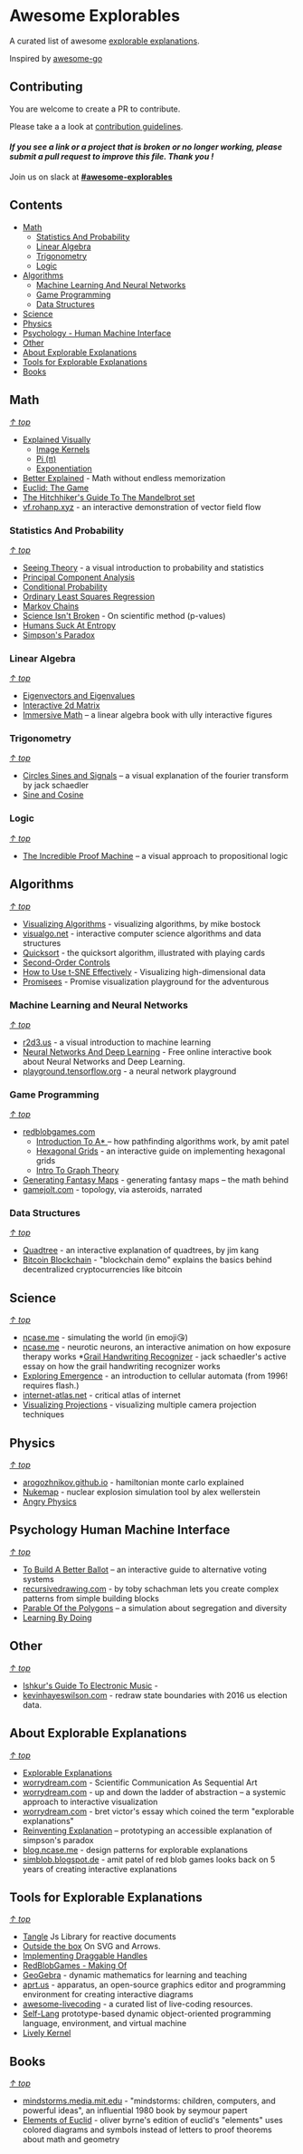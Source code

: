 # Awesome Explorables

A curated list of awesome [explorable explanations](http://worrydream.com/#!/ExplorableExplanations). 

Inspired by [awesome-go](https://github.com/avelino/awesome-go)

## Contributing

You are welcome to create a PR to contribute. 

Please take a a look at [contribution guidelines](https://github.com/sp4ke/awesome-explorables/blob/master/CONTRIBUTING.md). 

#### *If you see a link or a project that is broken or no longer working, please submit a pull request to improve this file. Thank you !*

Join us on slack at [**#awesome-explorables**](https://awesome-explorables.com/)

## Contents

- [Math](#math) 
	- [Statistics And Probability](#statistics-and-probability)
	- [Linear Algebra](#linear-algebra)
	- [Trigonometry](#trigonometry)
	- [Logic](#logic)
- [Algorithms](#algorithms)
	- [Machine Learning And Neural Networks](#machine-learning-and-neural-networks)
	- [Game Programming](#game-programming)
	- [Data Structures](#data-structures)
- [Science](#science)
- [Physics](#physics)
- [Psychology - Human Machine Interface](#psychology-human-machine-interface)
- [Other](#other)
- [About Explorable Explanations](#about-explorable-explanations)
- [Tools for Explorable Explanations](#tools-for-explorable-explanations)
-  [Books](#books)

## Math

*[&#8593; top](#contents)*
* [Explained Visually](http://setosa.io/ev/)
  * [Image Kernels](http://setosa.io/ev/image-kernels/)
  * [Pi (π)](http://setosa.io/ev/pi/)
  * [Exponentiation](http://setosa.io/ev/exponentiation/)
* [Better Explained](https://betterexplained.com) - Math without endless memorization
* [Euclid: The Game](http://euclidthegame.com/)
* [The Hitchhiker's Guide To The Mandelbrot set](https://morr.cc/mandelbrot/) 
* [vf.rohanp.xyz](http://vf.rohanp.xyz/) - an interactive demonstration of vector field flow

### Statistics And Probability
*[&#8593; top](#contents)*
* [Seeing Theory](http://students.brown.edu/seeing-theory/) - a visual introduction to probability and statistics
* [Principal Component Analysis](http://setosa.io/ev/principal-component-analysis/)
* [Conditional Probability](http://setosa.io/ev/conditional-probability/)
* [Ordinary Least Squares Regression](http://setosa.io/ev/ordinary-least-squares-regression/)
* [Markov Chains](http://setosa.io/ev/markov-chains/)
* [Science Isn't Broken](https://fivethirtyeight.com/features/science-isnt-broken/#part1) - On scientific method (p-values)
* [Humans Suck At Entropy](http://www.loper-os.org/bad-at-entropy/manmach.html) 
* [Simpson's Paradox](http://vudlab.com/simpsons/)

### Linear Algebra
*[&#8593; top](#contents)*
* [Eigenvectors and Eigenvalues](http://setosa.io/ev/eigenvectors-and-eigenvalues/)
* [Interactive 2d Matrix](http://ncase.me/matrix/)
* [Immersive Math](http://immersivemath.com/ila/)  – a linear algebra book with  ully interactive figures

### Trigonometry
*[&#8593; top](#contents)*
* [Circles Sines and Signals](http://jackschaedler.github.io/circles-sines-signals/)  – a visual explanation of the fourier transform by jack schaedler
* [Sine and Cosine](http://setosa.io/ev/sine-and-cosine/)

### Logic
*[&#8593; top](#contents)*
* [The Incredible Proof Machine](http://incredible.pm/) – a visual approach to propositional logic




## Algorithms

*[&#8593; top](#contents)*
* [Visualizing Algorithms](https://bost.ocks.org/mike/algorithms/) - visualizing algorithms, by mike bostock
* [visualgo.net](https://visualgo.net) - interactive computer science algorithms and data structures
* [Quicksort](https://illustrated-algorithms.now.sh/quicksort) - the quicksort algorithm, illustrated with playing cards
* [Second-Order Controls](https://medium.com/@max_goldstein/second-order-controls-5cee5ddc9d2d)
* [How to Use t-SNE Effectively](http://distill.pub/2016/misread-tsne/) - Visualizing high-dimensional data
* [Promisees](http://bevacqua.github.io/promisees/) - Promise visualization playground for the adventurous

### Machine Learning and Neural Networks
*[&#8593; top](#contents)*
* [r2d3.us](http://www.r2d3.us/visual-intro-to-machine-learning-part-1/) - a visual introduction to machine learning
* [Neural Networks And Deep Learning](http://neuralnetworksanddeeplearning.com/) - Free online interactive book about Neural Networks and Deep Learning.
* [playground.tensorflow.org](http://playground.tensorflow.org/) - a neural network playground

### Game Programming
*[&#8593; top](#contents)*
* [redblobgames.com](http://www.redblobgames.com/)
	* [Introduction To A* ](http://www.redblobgames.com/pathfinding/a-star/introduction.html) – how pathfinding algorithms work, by amit patel
	* [Hexagonal Grids](http://www.redblobgames.com/grids/hexagons/) - an interactive guide on implementing hexagonal grids
	* [Intro To Graph Theory](http://www.redblobgames.com/pathfinding/grids/graphs.html)
* [Generating Fantasy Maps](http://mewo2.com/notes/terrain/) - generating fantasy maps – the math behind 
* [gamejolt.com](http://gamejolt.com/games/the-stranger-loop/10679) - topology, via asteroids, narrated


### Data Structures
*[&#8593; top](#contents)*
* [Quadtree](http://jimkang.com/quadtreevis/) - an interactive explanation of quadtrees, by jim kang
* [Bitcoin Blockchain](https://anders.com/blockchain/) - "blockchain demo" explains the basics behind decentralized cryptocurrencies like bitcoin



## Science
*[&#8593; top](#contents)*
* [ncase.me](http://ncase.me/simulating/) - simulating the world (in emoji😘)
* [ncase.me](http://ncase.me/neurons/) - neurotic neurons, an interactive animation on how exposure therapy works
*[Grail Handwriting Recognizer](https://jackschaedler.github.io/handwriting-recognition/) - jack schaedler's active essay on how the grail handwriting recognizer works
* [Exploring Emergence](http://www.playfulinvention.com/emergence/index.html) -  an introduction to cellular automata (from 1996! requires flash.)
* [internet-atlas.net](http://internet-atlas.net/) - critical atlas of internet
* [Visualizing Projections](http://shaunlebron.github.io/visualizing-projections/) - visualizing multiple camera projection techniques

## Physics
*[&#8593; top](#contents)*
* [arogozhnikov.github.io](https://arogozhnikov.github.io/2016/12/19/markov_chain_monte_carlo.html) - hamiltonian monte carlo explained
* [Nukemap](http://nuclearsecrecy.com/nukemap/) - nuclear explosion simulation tool by alex wellerstein
* [Angry Physics](http://ncase.me/birds/) 


## Psychology Human Machine Interface
*[&#8593; top](#contents)*
* [To Build A Better Ballot](http://ncase.me/ballot/) – an interactive guide to alternative voting systems
* [recursivedrawing.com](http://recursivedrawing.com/) - by toby schachman lets you create complex patterns from simple building blocks
* [Parable Of the Polygons](http://ncase.me/polygons/)  – a simulation about segregation and diversity
* [Learning By Doing](http://blog.ncase.me/i-do-and-i-understand/) 

## Other
*[&#8593; top](#contents)*
* [Ishkur's Guide To Electronic Music](http://techno.org/electronic-music-guide/) - 
* [kevinhayeswilson.com](https://kevinhayeswilson.com/redraw/) - redraw state boundaries with 2016 us election data.

## About Explorable Explanations
*[&#8593; top](#contents)*
* [Explorable Explanations](http://explorableexplanations.com)
* [worrydream.com](http://worrydream.com/ScientificCommunicationAsSequentialArt/) - Scientific Communication As Sequential Art
* [worrydream.com](http://worrydream.com/ladderofabstraction/) - up and down the ladder of abstraction – a systemic approach to interactive visualization
* [worrydream.com](http://worrydream.com/explorableexplanations/) - bret victor's essay which coined the term "explorable explanations"
* [Reinventing Explanation](http://michaelnielsen.org/reinventing_explanation/) – prototyping an accessible explanation of simpson's paradox
* [blog.ncase.me](http://blog.ncase.me/explorable-explanations/) - design patterns for explorable explanations
* [simblob.blogspot.de](http://simblob.blogspot.de/2016/12/five-year-mission.html) - amit patel of red blob games looks back on 5 years of creating interactive explanations

## Tools for Explorable Explanations
*[&#8593; top](#contents)*
* [Tangle](http://worrydream.com/Tangle/) Js Library for reactive documents
* [Outside the box](http://simblob.blogspot.nl/2016/10/outside-box.html) On SVG and Arrows.
* [Implementing Draggable Handles](http://simblob.blogspot.nl/2014/09/implementing-draggable-handles.html)
* [RedBlobGames - Making Of](simblob.blogspot.nl/search/label/making-of)
* [GeoGebra](https://www.geogebra.org/materials/) - dynamic mathematics for learning and teaching 
* [aprt.us](http://aprt.us/) - apparatus, an open-source graphics editor and programming environment for creating interactive diagrams
* [awesome-livecoding](https://github.com/lvm/awesome-livecoding) - a curated list of live-coding resources.
* [Self-Lang](http://www.selflanguage.org) prototype-based dynamic object-oriented programming language, environment, and virtual machine
* [Lively Kernel](http://lively-kernel.org)

## Books
*[&#8593; top](#contents)*
* [mindstorms.media.mit.edu](http://mindstorms.media.mit.edu/) - "mindstorms: children, computers, and powerful ideas", an influential 1980 book by seymour papert
* [Elements of Euclid](https://archive.org/details/firstsixbooksofe00eucl) - oliver byrne's edition of euclid's "elements" uses colored diagrams and symbols instead of letters to proof theorems about math and geometry

